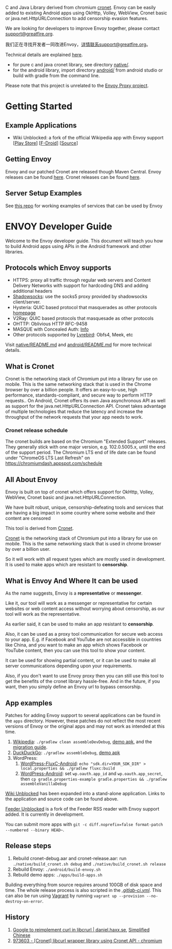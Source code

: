 C and Java Library derived from chromium [cronet](https://chromium.googlesource.com/chromium/src/+/master/components/cronet/). Envoy can be easily added to existing Android apps using OkHttp, Volley, WebView, Cronet basic or java.net.HttpURLConnection to add censorship evasion features.

We are looking for developers to improve Envoy together, please contact support@greatfire.org.

我们正在寻找开发者一同改进Envoy，详情联系support@greatfire.org。

Technical details are explained [here](native/README.md).

* for pure c and java cronet library, see directory [native/](native).
* for the android library, import directory [android/](android) from android studio or build with gradle from the command line.

Please note that this project is unrelated to the [Envoy Proxy project](https://www.envoyproxy.io/).

# Getting Started

## Example Applications

* Wiki Unblocked: a fork of the official Wikipedia app with Envoy support [[Play Store](https://play.google.com/store/apps/details?id=org.greatfire.wikiunblocked)] [[F-Droid](https://f-droid.org/en/packages/org.greatfire.wikiunblocked.fdroid/)] [[Source](https://github.com/greatfire/apps-android-wikipedia-envoy/tree/wiki-unblocked)]

## Getting Envoy

Envoy and our patched Cronet are released though Maven Central.
Envoy releases can be found [here](https://mvnrepository.com/artifact/org.greatfire/envoy).
Cronet releases can be found [here](https://mvnrepository.com/artifact/org.greatfire.envoy/cronet).

## Server Setup Examples

See [this repo](https://gitlab.com/stevenmcdonald/envoy-proxy-examples/) for working examples of services that can be used by Envoy

# ENVOY Developer Guide

Welcome to the Envoy developer guide.
This document will teach you how to build Android apps using
APIs in the Android framework and other libraries.

## Protocols which Envoy supports

- HTTPS: proxy all traffic through regular web servers and Content Delivery Networks with support for hardcoding DNS and adding additional headers
- [Shadowsocks](https://github.com/gfw-report/shadowsocks-rust): use the socks5 proxy provided by shadowsocks client/server.
- Hysteria: QUIC based protocol that masquerades as other protocols [homepage](https://hysteria.network/)
- V2Ray: QUIC based protocols that masquesade as other protocols
- OHTTP: Oblivious HTTP RFC-9458
- MASQUE with Concealed Auth: [Info](https://davidschinazi.github.io/masque-drafts/draft-schinazi-masque-proxy.html)
- Other protocols supported by [Lyrebird](https://gitlab.torproject.org/tpo/anti-censorship/pluggable-transports/lyrebird): Obfs4, Meek, etc

Visit [native/README.md](./native/README.md) and [android/README.md](./android/README.md) for more technical details.

## What is Cronet
Cronet is the networking stack of Chromium put into a library for use on mobile. This is the same networking stack that is used in the Chrome browser by over a billion people. It offers an easy-to-use, high performance, standards-compliant, and secure way to perform HTTP requests.. On Android, Cronet offers its own Java asynchronous API as well as support for the java.net.HttpURLConnection API. Cronet takes advantage of multiple technologies that reduce the latency and increase the throughput of the network requests that your app needs to work.

### Cronet release schedule

The cronet builds are based on the Chromium "Extended Support" releases. They generally stick with one major version, e.g. 102.0.5005.x, until the end of the support period. The Chromium LTS end of life date can be found under "ChromeOS LTS Last Refresh" on https://chromiumdash.appspot.com/schedule

## All About Envoy
Envoy is built on top of cronet which offers support for OkHttp, Volley, WebView, Cronet basic and java.net.HttpURLConnection.

We have built robust, unique, censorship-defeating tools and services that are having a big impact in some country where some website and their content are censored

This tool is derived from [Cronet](https://chromium.googlesource.com/chromium/src/+/master/components/cronet/).

[Cronet](https://chromium.googlesource.com/chromium/src/+/master/components/cronet/) is the networking stack of Chromium put into a library for use on mobile. This is the same networking stack that is used in chrome browser by over a billion user.

So it will work with all request types which are mostly used in development.
It is used to make apps which are resistant to **censorship**.

## What is Envoy And Where It can be used

As the name suggests, Envoy is a **representative** or **messenger**.

Like it, our tool will work as a messenger or representative for certain websites or web content access without worrying about censorship, as our tool will work as the representative.

As earlier said, it can be used to make an app resistant to **censorship**.

Also, it can be used as a proxy tool communication for secure web access to your app.
E.g. if Facebook and YouTube are not accessible in countries like China, and you want to make an app which shows Facebook or YouTube content, then you can use this tool to show your content.

It can be used for showing partial content, or it can be used to make all server communications depending upon your requirements.

Also, if you don't want to use Envoy proxy then you can still use this tool to get the benefits of the cronet library hassle-free. And in the future, if you want, then you simply define an Envoy url to bypass censorship.

## App examples

Patches for adding Envoy support to several applications can be found in the `apps` directory. However, these patches do not reflect the most recent versions of Envoy or the original apps and may not work as intended at this time.

1. [Wikipedia](https://github.com/wikimedia/apps-android-wikipedia): `./gradlew clean assembleDevDebug`, [demo apk](https://envoy.greatfire.org/static/wikipedia-prod.apk), and the [migration guide](apps/wikipedia.md).
2. [DuckDuckGo](https://github.com/duckduckgo/Android): `./gradlew assembleDebug`, [demo apk](https://envoy.greatfire.org/static/duckduckgo-5.41.0-debug.apk)
3. WordPress:
   1. [WordPress-FluxC-Android](https://github.com/wordpress-mobile/WordPress-FluxC-Android): `echo "sdk.dir=YOUR_SDK_DIR" > local.properties && ./gradlew fluxc:build`
   2. [WordPress-Android](https://github.com/wordpress-mobile/WordPress-Android): set `wp.oauth.app_id` and `wp.oauth.app_secret`, then `cp gradle.properties-example gradle.properties && ./gradlew assembleVanillaDebug`

[Wiki Unblocked](https://github.com/greatfire/envoy#example-applications) has been expanded into a stand-alone application. Links to the application and source code can be found above.

[Feeder Unblocked](https://github.com/mnbogner/feeder-unblocked/tree/envoy-integration) is a fork of the Feeder RSS reader with Envoy support added. It is currently in development.

You can submit more apps with `git -c diff.noprefix=false format-patch --numbered --binary HEAD~`.

## Release steps

1. Rebuild cronet-debug.aar and cronet-release.aar: run `./native/build_cronet.sh debug` and `./native/build_cronet.sh release`
2. Rebuild Envoy: `./android/build-envoy.sh`
3. Rebuild demo apps: `./apps/build-apps.sh`

Building everything from source requires around 100GB of disk space and time. The whole release process is also scripted in the [_.gitlab-ci.yml_](.gitlab-ci.yml). This can also be run using [Vagrant](https://www.vagrantup.com/) by running `vagrant up --provision --no-destroy-on-error`.


## History
1. [Google to reimplement curl in libcrurl | daniel.haxx.se](https://daniel.haxx.se/blog/2019/06/19/google-to-reimplement-curl-in-libcrurl/), [Simplified Chinese](https://www.oschina.net/news/107711/google-to-reimplement-curl-in-libcrurl)
2. [973603 - [Cronet] libcurl wrapper library using Cronet API - chromium](https://bugs.chromium.org/p/chromium/issues/detail?id=973603)
